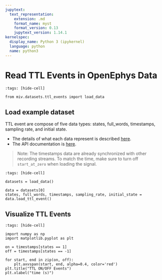 ```yaml
---
jupytext:
  text_representation:
    extension: .md
    format_name: myst
    format_version: 0.13
    jupytext_version: 1.14.1
kernelspec:
  display_name: Python 3 (ipykernel)
  language: python
  name: python3
---
```


# Read TTL Events in OpenEphys Data

```{code-cell} ipython3
:tags: [hide-cell]

from miv.datasets.ttl_events import load_data
```

## Load example dataset

TTL event are compose of five data types: states, full_words, timestamps, sampling rate, and initial state.

- The details of what each data represent is described [here](https://open-ephys.github.io/gui-docs/User-Manual/Recording-data/Binary-format.html#events).
- The API documentation is [here](file:///Users/skim0119/github/MiV-OS/docs/_build/html/api/io.html#miv.io.binary.apply_channel_mask).

> Note: The timestamps data are already synchronized with other recording streams. To match the time, make sure to turn off `start_at_zero` when loading the signal.

```{code-cell} ipython3
:tags: [hide-cell]

datasets = load_data()
```

```{code-cell} ipython3
data = datasets[0]
states, full_words, timestamps, sampling_rate, initial_state = data.load_ttl_event()
```

## Visualize TTL Events

```{code-cell} ipython3
:tags: [hide-cell]

import numpy as np
import matplotlib.pyplot as plt
```

```{code-cell} ipython3
on = timestamps[states == 1]
off = timestamps[states == -1]

for start, end in zip(on, off):
    plt.axvspan(start, end, alpha=0.4, color='red')
plt.title("TTL ON/OFF Events")
plt.xlabel("time (s)")
```

